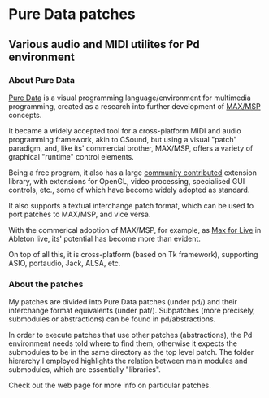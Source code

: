 # Pure Data patches

## Various audio and MIDI utilites for Pd environment

### About Pure Data

[Pure Data](msp.ucsd.edu) is a visual programming language/environment
for multimedia programming, created as a research into
further development of [MAX/MSP](https://cycling74.com/) concepts.

It became a widely accepted tool for a cross-platform
MIDI and audio programming framework, akin to CSound,
but using a visual "patch" paradigm, and, like its'
commercial brother, MAX/MSP, offers a variety of graphical
"runtime" control elements.

Being a free program, it also has a large [community contributed](https://puredata.info/) extension library, with extensions for OpenGL, video processing,
specialised GUI controls, etc., some of which have become
widely adopted as standard.

It also supports a textual interchange patch format, which
can be used to port patches to MAX/MSP, and vice versa.

With the commerical adoption of MAX/MSP, for example, as
[Max for Live](https://www.ableton.com/en/live/max-for-live/) in
Ableton live, its' potential has become more than evident.

On top of all this, it is cross-platform (based on Tk framework),
supporting ASIO, portaudio, Jack, ALSA, etc.

### About the patches

My patches are divided into Pure Data patches (under pd/) and their
interchange format equivalents (under pat/).
Subpatches (more precisely, submodules or abstractions) can be found
in pd/abstractions.

In order to execute patches that use other patches (abstractions),
the Pd environment needs told where to find them, otherwise
it expects the submodules to be in the same directory as the
top level patch. The folder hierarchy I employed highlights the
relation between main modules and submodules, which are essentially
"libraries".

Check out the web page for more info on particular patches.



